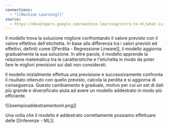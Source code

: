 ```yaml
---
connections:
  - "[[Machine Learning]]"
source:
  - https://developers.google.com/machine-learning/intro-to-ml/what-is-ml?hl=it
---
```

Il modello trova la soluzione migliore confrontando il valore previsto con il valore effettivo dell'etichetta. In base alla differenza tra i valori previsti ed effettivi, definiti come [[Perdita - Regressione Lineare]], il modello aggiorna gradualmente la sua soluzione. In altre parole, il modello apprende la relazione matematica tra le caratteristiche e l'etichetta in modo da poter fare le migliori previsioni sui dati non considerati.

Il modello inizialmente effettua una previsione e successivamente confronta il risultato ottenuto con quello previsto, calcola la perdita e si aggiorna di conseguenza.
Questo cambiamento è graduale, motivo per cui un set di dati più grande e diversificato aiuta ad avere un modello addestrato in modo più efficiente.

![[esempioaddestramentoml.png]]

Una volta che il modello è addestrato correttamente possiamo effettuare delle [[Inferenze - ML]].